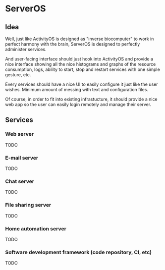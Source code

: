 # ServerOS

## Idea

Well, just like ActivityOS is designed as "inverse biocomputer" to work in perfect harmony with the brain, ServerOS is designed to perfectly administer services.

And user-facing interface should just hook into ActivityOS and provide a nice interface showing all the nice histograms and graphs of the resource consumption, logs, ability to start, stop and restart services with one simple gesture, etc.

Every services should have a nice UI to easily configure it just like the user wishes. Minimum amount of messing with text and configuration files.

Of course, in order to fit into existing infrastucture, it should provide a nice web app so the user can easily login remotely and manage their server.

## Services

### Web server

TODO

### E-mail server

TODO

### Chat server

TODO

### File sharing server

TODO

### Home automation server

TODO

### Software development framework (code repository, CI, etc)

TODO
